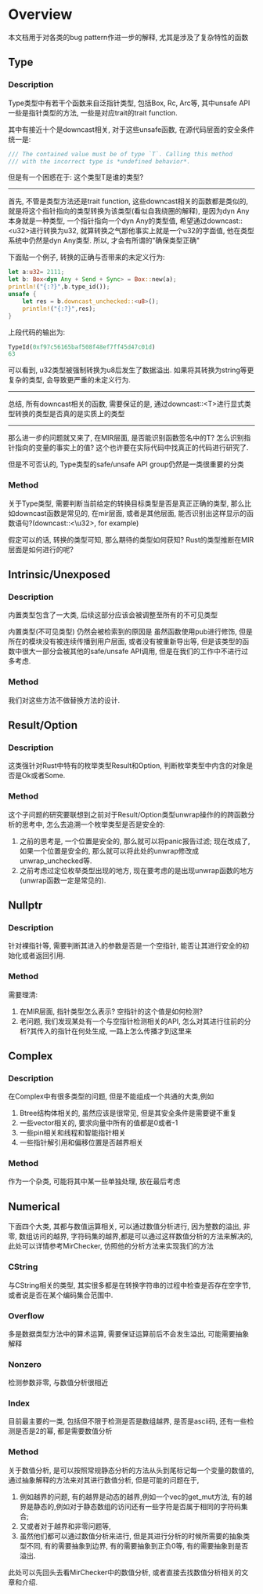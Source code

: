 # Overview

本文档用于对各类的bug pattern作进一步的解释, 尤其是涉及了复杂特性的函数

## Type

### Description

Type类型中有若干个函数来自泛指针类型, 包括Box, Rc, Arc等, 其中unsafe API一些是指针类型的方法, 一些是对应trait的trait function.

其中有接近十个是downcast相关, 对于这些unsafe函数, 在源代码层面的安全条件统一是: 

```rust
/// The contained value must be of type `T`. Calling this method
/// with the incorrect type is *undefined behavior*.
```

但是有一个困惑在于: 这个类型T是谁的类型?

---

首先, 不管是类型方法还是trait function, 这些downcast相关的函数都是类似的, 就是将这个指针指向的类型转换为该类型(看似自我绕圈的解释), 是因为dyn Any本身就是一种类型, 一个指针指向一个dyn Any的类型值, 希望通过downcast::\<u32\>进行转换为u32, 就算转换之气那他事实上就是一个u32的字面值, 他在类型系统中仍然是dyn Any类型. 所以, 才会有所谓的"确保类型正确"

下面贴一个例子, 转换的正确与否带来的未定义行为: 

```rust
let a:u32= 2111;
let b: Box<dyn Any + Send + Sync> = Box::new(a);
println!("{:?}",b.type_id());
unsafe {
    let res = b.downcast_unchecked::<u8>();
    println!("{:?}",res);
}
```

 上段代码的输出为:

```rust
TypeId(0xf97c56165baf508f48ef7ff45d47c01d)
63
```

可以看到, u32类型被强制转换为u8后发生了数据溢出. 如果将其转换为string等更复杂的类型, 会导致更严重的未定义行为.

---

总结, 所有downcast相关的函数, 需要保证的是, 通过downcast::\<T\>进行显式类型转换的类型是否真的是实质上的类型

---

那么进一步的问题就又来了, 在MIR层面, 是否能识别函数签名中的T? 怎么识别指针指向的变量的事实上的值? 这个也许要在实际代码中找真正的代码进行研究了.

但是不可否认的, Type类型的safe/unsafe API group仍然是一类很重要的分类

### Method

关于Type类型, 需要判断当前给定的转换目标类型是否是真正正确的类型, 那么比如downcast函数是常见的, 在mir层面, 或者是其他层面, 能否识别出这样显示的函数语句?(downcast::<\u32>, for example)

假定可以的话, 转换的类型可知, 那么期待的类型如何获知? Rust的类型推断在MIR层面是如何进行的呢?

## Intrinsic/Unexposed

### Description

内置类型包含了一大类, 后续这部分应该会被调整至所有的不可见类型

内置类型(不可见类型) 仍然会被检索到的原因是 虽然函数使用pub进行修饰, 但是所在的模块没有被连续传播到用户层面, 或者没有被重新导出等, 但是该类型的函数中很大一部分会被其他的safe/unsafe API调用, 但是在我们的工作中不进行过多考虑.

### Method

我们对这些方法不做替换方法的设计.

## Result/Option

### Description

这类强针对Rust中特有的枚举类型Result和Option, 判断枚举类型中内含的对象是否是Ok或者Some.

### Method

这个子问题的研究要联想到之前对于Result/Option类型unwrap操作的的跨函数分析的思考中, 怎么去追溯一个枚举类型是否是安全的:

1. 之前的思考是, 一个位置是安全的, 那么就可以将panic报告过滤; 现在改成了, 如果一个位置是安全的, 那么就可以将此处的unwrap修改成unwrap_unchecked等.
2. 之前考虑过定位枚举类型出现的地方, 现在要考虑的是出现unwrap函数的地方(unwrap函数一定是常见的).

## Nullptr

### Description

针对裸指针等, 需要判断其进入的参数是否是一个空指针, 能否让其进行安全的初始化或者返回引用.

### Method

需要理清: 

1. 在MIR层面, 指针类型怎么表示? 空指针的这个值是如何检测?
2. 老问题, 我们发现某处有一个与空指针检测相关的API, 怎么对其进行往前的分析?其传入的指针在何处生成, 一路上怎么传播才到这里来

## Complex

### Description

在Complex中有很多类型的问题, 但是不能组成一个共通的大类,例如

1. Btree结构体相关的, 虽然应该是很常见, 但是其安全条件是需要键不重复
2. 一些vector相关的, 要求向量中所有的值都是0或者-1
3. 一些pin相关和线程和智能指针相关
4. 一些指针解引用和偏移位置是否越界相关

### Method

作为一个杂类, 可能将其中某一些单独处理, 放在最后考虑

## Numerical

下面四个大类, 其都与数值运算相关, 可以通过数值分析进行, 因为整数的溢出, 非零, 数组访问的越界, 字符码集的越界,都是可以通过这样数值分析的方法来解决的, 此处可以详情参考MirChecker, 仿照他的分析方法来实现我们的方法

### CString

与CString相关的类型, 其实很多都是在转换字符串的过程中检查是否存在空字节, 或者说是否在某个编码集合范围中.

### Overflow

多是数据类型方法中的算术运算, 需要保证运算前后不会发生溢出, 可能需要抽象解释

### Nonzero

检测参数非零, 与数值分析很相近

### Index

目前最主要的一类, 包括但不限于检测是否是数组越界, 是否是ascii码, 还有一些检测是否是2的幂, 都是需要数值分析

### Method

关于数值分析, 是可以按照常规静态分析的方法从头到尾标记每一个变量的数值的, 通过抽象解释的方法来对其进行数值分析, 但是可能的问题在于, 

1. 例如越界的问题, 有的越界是动态的越界,例如一个vec的get_mut方法, 有的越界是静态的,例如对于静态数组的访问还有一些字符是否属于相同的字符码集合; 
2. 又或者对于越界和非零问题等, 
3. 虽然他们都可以通过数值分析来进行, 但是其进行分析的时候所需要的抽象类型不同, 有的需要抽象到边界, 有的需要抽象到正负0等, 有的需要抽象到是否溢出.

此处可以先回头去看MirChecker中的数值分析, 或者直接去找数值分析相关的文章和介绍.